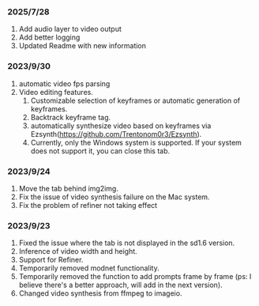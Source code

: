 ### 2025/7/28

1. Add audio layer to video output
2. Add better logging
3. Updated Readme with new information

### 2023/9/30

1. automatic video fps parsing
2. Video editing features.
   1. Customizable selection of keyframes or automatic generation of keyframes.
   2. Backtrack keyframe tag.
   3. automatically synthesize video based on keyframes via Ezsynth(https://github.com/Trentonom0r3/Ezsynth).
   4. Currently, only the Windows system is supported. If your system does not support it, you can close this tab.

### 2023/9/24

1. Move the tab behind img2img.
2. Fix the issue of video synthesis failure on the Mac system.
3. Fix the problem of refiner not taking effect

### 2023/9/23

1. Fixed the issue where the tab is not displayed in the sd1.6 version.
2. Inference of video width and height.
3. Support for Refiner.
4. Temporarily removed modnet functionality.
5. Temporarily removed the function to add prompts frame by frame (ps: I believe there's a better approach, will add in the next version).
6. Changed video synthesis from ffmpeg to imageio.
